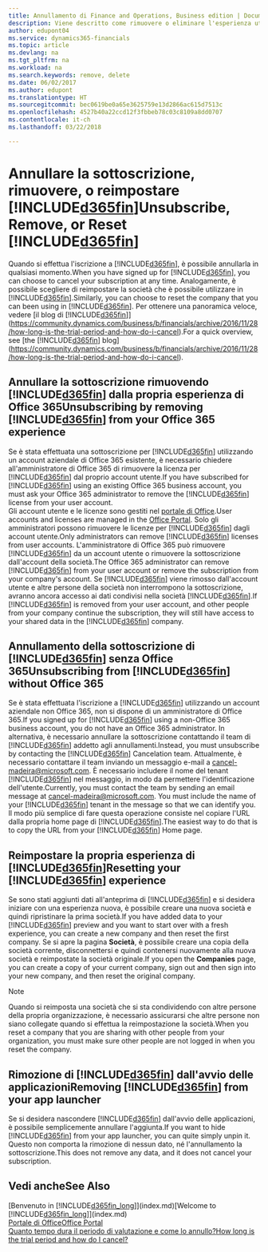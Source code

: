 ```yaml
---
title: Annullamento di Finance and Operations, Business edition | Documenti Microsoft
description: Viene descritto come rimuovere o eliminare l'esperienza utente di Finance and Operations, Business edition.
author: edupont04
ms.service: dynamics365-financials
ms.topic: article
ms.devlang: na
ms.tgt_pltfrm: na
ms.workload: na
ms.search.keywords: remove, delete
ms.date: 06/02/2017
ms.author: edupont
ms.translationtype: HT
ms.sourcegitcommit: bec0619be0a65e3625759e13d2866ac615d7513c
ms.openlocfilehash: 4527b40a22ccd12f3fbbeb78c03c8109a8dd0707
ms.contentlocale: it-ch
ms.lasthandoff: 03/22/2018

---
```

# <a name="unsubscribe-remove-or-reset-included365finincludesd365finmdmd"></a><span data-ttu-id="5deea-103">Annullare la sottoscrizione, rimuovere, o reimpostare [!INCLUDE[d365fin](includes/d365fin_md.md)]</span><span class="sxs-lookup"><span data-stu-id="5deea-103">Unsubscribe, Remove, or Reset [!INCLUDE[d365fin](includes/d365fin_md.md)]</span></span>
<span data-ttu-id="5deea-104">Quando si effettua l'iscrizione a [!INCLUDE[d365fin](includes/d365fin_md.md)], è possibile annullarla in qualsiasi momento.</span><span class="sxs-lookup"><span data-stu-id="5deea-104">When you have signed up for [!INCLUDE[d365fin](includes/d365fin_md.md)], you can choose to cancel your subscription at any time.</span></span> <span data-ttu-id="5deea-105">Analogamente, è possibile scegliere di reimpostare la società che è possibile utilizzare in [!INCLUDE[d365fin](includes/d365fin_md.md)].</span><span class="sxs-lookup"><span data-stu-id="5deea-105">Similarly, you can choose to reset the company that you can been using in [!INCLUDE[d365fin](includes/d365fin_md.md)].</span></span> <span data-ttu-id="5deea-106">Per ottenere una panoramica veloce, vedere [il blog di [!INCLUDE[d365fin](includes/d365fin_md.md)]](https://community.dynamics.com/business/b/financials/archive/2016/11/28/how-long-is-the-trial-period-and-how-do-i-cancel).</span><span class="sxs-lookup"><span data-stu-id="5deea-106">For a quick overview, see [the [!INCLUDE[d365fin](includes/d365fin_md.md)] blog](https://community.dynamics.com/business/b/financials/archive/2016/11/28/how-long-is-the-trial-period-and-how-do-i-cancel).</span></span>  

## <a name="unsubscribing-by-removing-included365finincludesd365finmdmd-from-your-office-365-experience"></a><span data-ttu-id="5deea-107">Annullare la sottoscrizione rimuovendo [!INCLUDE[d365fin](includes/d365fin_md.md)] dalla propria esperienza di Office 365</span><span class="sxs-lookup"><span data-stu-id="5deea-107">Unsubscribing by removing [!INCLUDE[d365fin](includes/d365fin_md.md)] from your Office 365 experience</span></span>
<span data-ttu-id="5deea-108">Se è stata effettuata una sottoscrizione per [!INCLUDE[d365fin](includes/d365fin_md.md)] utilizzando un account aziendale di Office 365 esistente, è necessario chiedere all'amministratore di Office 365 di rimuovere la licenza per [!INCLUDE[d365fin](includes/d365fin_md.md)] dal proprio account utente.</span><span class="sxs-lookup"><span data-stu-id="5deea-108">If you have subscribed for [!INCLUDE[d365fin](includes/d365fin_md.md)] using an existing Office 365 business account, you must ask your Office 365 administrator to remove the [!INCLUDE[d365fin](includes/d365fin_md.md)] license from your user account.</span></span>  
<span data-ttu-id="5deea-109">Gli account utente e le licenze sono gestiti nel [portale di Office](https://portal.office.com).</span><span class="sxs-lookup"><span data-stu-id="5deea-109">User accounts and licenses are managed in the [Office Portal](https://portal.office.com).</span></span> <span data-ttu-id="5deea-110">Solo gli amministratori possono rimuovere le licenze per [!INCLUDE[d365fin](includes/d365fin_md.md)] dagli account utente.</span><span class="sxs-lookup"><span data-stu-id="5deea-110">Only administrators can remove [!INCLUDE[d365fin](includes/d365fin_md.md)] licenses from user accounts.</span></span> <span data-ttu-id="5deea-111">L'amministratore di Office 365 può rimuovere [!INCLUDE[d365fin](includes/d365fin_md.md)] da un account utente o rimuovere la sottoscrizione dall'account della società.</span><span class="sxs-lookup"><span data-stu-id="5deea-111">The Office 365 administrator can remove [!INCLUDE[d365fin](includes/d365fin_md.md)] from your user account or remove the subscription from your company's account.</span></span> <span data-ttu-id="5deea-112">Se [!INCLUDE[d365fin](includes/d365fin_md.md)] viene rimosso dall'account utente e altre persone della società non interrompono la sottoscrizione, avranno ancora accesso ai dati condivisi nella società [!INCLUDE[d365fin](includes/d365fin_md.md)].</span><span class="sxs-lookup"><span data-stu-id="5deea-112">If [!INCLUDE[d365fin](includes/d365fin_md.md)] is removed from your user account, and other people from your company continue the subscription, they will still have access to your shared data in the [!INCLUDE[d365fin](includes/d365fin_md.md)] company.</span></span>  

## <a name="unsubscribing-from-included365finincludesd365finmdmd-without-office-365"></a><span data-ttu-id="5deea-113">Annullamento della sottoscrizione di [!INCLUDE[d365fin](includes/d365fin_md.md)] senza Office 365</span><span class="sxs-lookup"><span data-stu-id="5deea-113">Unsubscribing from [!INCLUDE[d365fin](includes/d365fin_md.md)] without Office 365</span></span>
<span data-ttu-id="5deea-114">Se è stata effettuata l'iscrizione a [!INCLUDE[d365fin](includes/d365fin_md.md)] utilizzando un account aziendale non Office 365, non si dispone di un amministratore di Office 365.</span><span class="sxs-lookup"><span data-stu-id="5deea-114">If you signed up for [!INCLUDE[d365fin](includes/d365fin_md.md)] using a non-Office 365 business account, you do not have an Office 365 administrator.</span></span> <span data-ttu-id="5deea-115">In alternativa, è necessario annullare la sottoscrizione contattando il team di [!INCLUDE[d365fin](includes/d365fin_md.md)] addetto agli annullamenti.</span><span class="sxs-lookup"><span data-stu-id="5deea-115">Instead, you must unsubscribe by contacting the [!INCLUDE[d365fin](includes/d365fin_md.md)] Cancelation team.</span></span> <span data-ttu-id="5deea-116">Attualmente, è necessario contattare il team inviando un messaggio e-mail a cancel-madeira@microsoft.com. È necessario includere il nome del tenant [!INCLUDE[d365fin](includes/d365fin_md.md)] nel messaggio, in modo da permettere l'identificazione dell'utente.</span><span class="sxs-lookup"><span data-stu-id="5deea-116">Currently, you must contact the team by sending an email message at cancel-madeira@microsoft.com. You must include the name of your [!INCLUDE[d365fin](includes/d365fin_md.md)] tenant in the message so that we can identify you.</span></span> <span data-ttu-id="5deea-117">Il modo più semplice di fare questa operazione consiste nel copiare l'URL dalla propria home page di [!INCLUDE[d365fin](includes/d365fin_md.md)].</span><span class="sxs-lookup"><span data-stu-id="5deea-117">The easiest way to do that is to copy the URL from your [!INCLUDE[d365fin](includes/d365fin_md.md)] Home page.</span></span>  

## <a name="resetting-your-included365finincludesd365finmdmd-experience"></a><span data-ttu-id="5deea-118">Reimpostare la propria esperienza di [!INCLUDE[d365fin](includes/d365fin_md.md)]</span><span class="sxs-lookup"><span data-stu-id="5deea-118">Resetting your [!INCLUDE[d365fin](includes/d365fin_md.md)] experience</span></span>
<span data-ttu-id="5deea-119">Se sono stati aggiunti dati all'anteprima di [!INCLUDE[d365fin](includes/d365fin_md.md)] e si desidera iniziare con una esperienza nuova, è possibile creare una nuova società e quindi ripristinare la prima società.</span><span class="sxs-lookup"><span data-stu-id="5deea-119">If you have added data to your [!INCLUDE[d365fin](includes/d365fin_md.md)] preview and you want to start over with a fresh experience, you can create a new company and then reset the first company.</span></span> <span data-ttu-id="5deea-120">Se si apre la pagina **Società**, è possibile creare una copia della società corrente, disconnettersi e quindi contenersi nuovamente alla nuova società e reimpostate la società originale.</span><span class="sxs-lookup"><span data-stu-id="5deea-120">If you open the **Companies** page, you can create a copy of your current company, sign out and then sign into your new company, and then reset the original company.</span></span>  
> [!NOTE]  
>   <span data-ttu-id="5deea-121">Quando si reimposta una società che si sta condividendo con altre persone della propria organizzazione, è necessario assicurarsi che altre persone non siano collegate quando si effettua la reimpostazione la società.</span><span class="sxs-lookup"><span data-stu-id="5deea-121">When you reset a company that you are sharing with other people from your organization, you must make sure other people are not logged in when you reset the company.</span></span>  

## <a name="removing-included365finincludesd365finmdmd-from-your-app-launcher"></a><span data-ttu-id="5deea-122">Rimozione di [!INCLUDE[d365fin](includes/d365fin_md.md)] dall'avvio delle applicazioni</span><span class="sxs-lookup"><span data-stu-id="5deea-122">Removing [!INCLUDE[d365fin](includes/d365fin_md.md)] from your app launcher</span></span>
<span data-ttu-id="5deea-123">Se si desidera nascondere [!INCLUDE[d365fin](includes/d365fin_md.md)] dall'avvio delle applicazioni, è possibile semplicemente annullare l'aggiunta.</span><span class="sxs-lookup"><span data-stu-id="5deea-123">If you want to hide [!INCLUDE[d365fin](includes/d365fin_md.md)] from your app launcher, you can quite simply unpin it.</span></span> <span data-ttu-id="5deea-124">Questo non comporta la rimozione di nessun dato, né l'annullamento la sottoscrizione.</span><span class="sxs-lookup"><span data-stu-id="5deea-124">This does not remove any data, and it does not cancel your subscription.</span></span>  

## <a name="see-also"></a><span data-ttu-id="5deea-125">Vedi anche</span><span class="sxs-lookup"><span data-stu-id="5deea-125">See Also</span></span>
<span data-ttu-id="5deea-126">[Benvenuto in [!INCLUDE[d365fin_long](includes/d365fin_long_md.md)]](index.md)</span><span class="sxs-lookup"><span data-stu-id="5deea-126">[Welcome to [!INCLUDE[d365fin_long](includes/d365fin_long_md.md)]](index.md)</span></span>  
[<span data-ttu-id="5deea-127">Portale di Office</span><span class="sxs-lookup"><span data-stu-id="5deea-127">Office Portal</span></span>](https://portal.office.com)  
[<span data-ttu-id="5deea-128">Quanto tempo dura il periodo di valutazione e come lo annullo?</span><span class="sxs-lookup"><span data-stu-id="5deea-128">How long is the trial period and how do I cancel?</span></span>](https://community.dynamics.com/business/b/financials/archive/2016/11/28/how-long-is-the-trial-period-and-how-do-i-cancel)  

